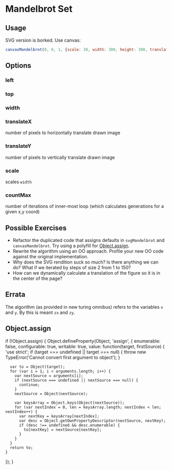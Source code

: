 # Mandelbrot Set

## Usage
SVG version is borked. Use canvas:
```javascript
canvasMandelbrot(0, 0, 1, {scale: 30, width: 300, height: 300, translateX: 100, translateY: 100});
```

## Options
### left
### top
### width
### translateX
number of pixels to horizontally translate drawn image
### translateY
number of pixels to vertically translate drawn image
### scale
scales `width`
### countMax
number of iterations of inner-most loop (which calculates generations for a given x,y coord)


## Possible Exercises
* Refactor the duplicated code that assigns defaults in `svgMandelbrot` and `canvasMandelbrot`. Try using a polyfill for [Object.assign](https://developer.mozilla.org/en-US/docs/Web/JavaScript/Reference/Global_Objects/Object/assign#polyfill).
* Rewrite the algorithm using an OO approach. Profile your new OO code against the original implementation.
* Why does the SVG rendition suck so much? Is there anything we can do? What if we iterated by steps of size 2 from 1 to 150?
* How can we dynamically calculate a translation of the figure so it is in the center of the page?

## Errata
The algorithm (as provided in new turing omnibus) refers to the variables `x` and `y`. By this is meant `zx` and `zy`.


## Object.assign
if (!Object.assign) {
  Object.defineProperty(Object, 'assign', {
    enumerable: false,
    configurable: true,
    writable: true,
    value: function(target, firstSource) {
      'use strict';
      if (target === undefined || target === null) {
        throw new TypeError('Cannot convert first argument to object');
      }

      var to = Object(target);
      for (var i = 1; i < arguments.length; i++) {
        var nextSource = arguments[i];
        if (nextSource === undefined || nextSource === null) {
          continue;
        }
        nextSource = Object(nextSource);

        var keysArray = Object.keys(Object(nextSource));
        for (var nextIndex = 0, len = keysArray.length; nextIndex < len; nextIndex++) {
          var nextKey = keysArray[nextIndex];
          var desc = Object.getOwnPropertyDescriptor(nextSource, nextKey);
          if (desc !== undefined && desc.enumerable) {
            to[nextKey] = nextSource[nextKey];
          }
        }
      }
      return to;
    }
  });
}